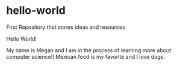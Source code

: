 # hello-world
First Repository that stores ideas and resources

Hello World!

My name is Megan and I am in the process of learning more about computer science!! Mexican food is my favorite and I love dogs.

